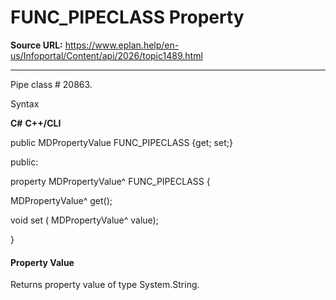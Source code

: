 # FUNC_PIPECLASS Property

**Source URL:** https://www.eplan.help/en-us/Infoportal/Content/api/2026/topic1489.html

---

Pipe class # 20863.

Syntax

**C#**
**C++/CLI**


public MDPropertyValue FUNC_PIPECLASS {get; set;}

public:

property MDPropertyValue^ FUNC_PIPECLASS {

   MDPropertyValue^ get();

   void set (    MDPropertyValue^ value);

}


#### Property Value

Returns property value of type System.String.

